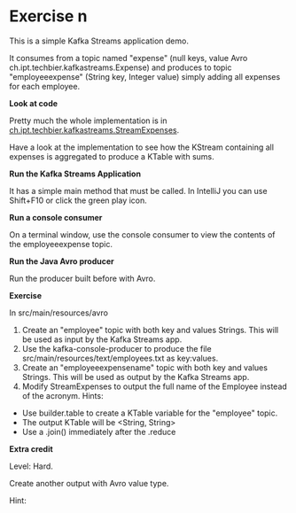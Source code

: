 
# Exercise n

This is a simple Kafka Streams application demo.

It consumes from a topic named "expense" (null keys, value Avro ch.ipt.techbier.kafkastreams.Expense)
and produces to topic "employeeexpense" (String key, Integer value) simply adding all expenses for each employee.

**Look at code**

Pretty much the whole implementation is in [ch.ipt.techbier.kafkastreams.StreamExpenses](src/main/java/ch/ipt/techbier/kafkastreams/StreamExpenses.java).

Have a look at the implementation to see how the KStream containing all expenses is aggregated to produce a KTable with sums.

**Run the Kafka Streams Application**

It has a simple main method that must be called.
In IntelliJ you can use Shift+F10 or click the green play icon.

**Run a console consumer**

On a terminal window, use the console consumer to view the contents of the employeeexpense topic.

**Run the Java Avro producer**

Run the producer built before with Avro.

**Exercise**

In src/main/resources/avro

1. Create an "employee" topic with both key and values Strings. This will be used as input by the Kafka Streams app.
2. Use the kafka-console-producer to produce the file src/main/resources/text/employees.txt as key:values.
3. Create an "employeeexpensename" topic with both key and values Strings. This will be used as output by the Kafka Streams app.
4. Modify StreamExpenses to output the full name of the Employee instead of the acronym. Hints:
  - Use builder.table to create a KTable variable for the "employee" topic.
  - The output KTable will be <String, String>
  - Use a .join() immediately after the .reduce 
  
**Extra credit**

Level: Hard.

Create another output with Avro value type.

Hint: